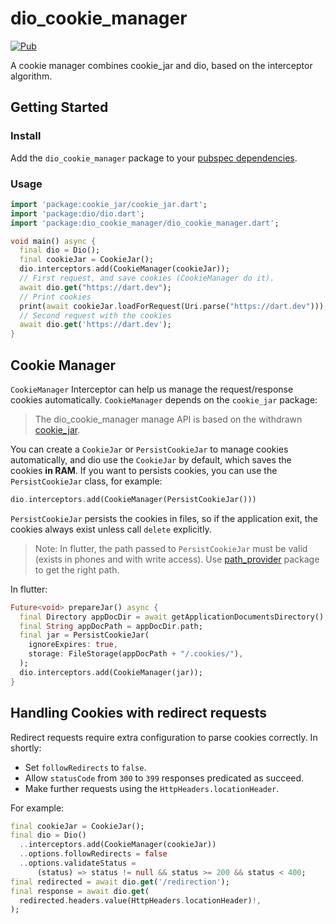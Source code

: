 # dio_cookie_manager

[![Pub](https://img.shields.io/pub/v/dio_cookie_manager.svg)](https://pub.dev/packages/dio_cookie_manager)

A cookie manager combines cookie_jar and dio, based on the interceptor algorithm.

## Getting Started

### Install

Add the `dio_cookie_manager` package to your [pubspec dependencies](https://pub.dev/packages/dio_cookie_manager/install).

### Usage

```dart
import 'package:cookie_jar/cookie_jar.dart';
import 'package:dio/dio.dart';
import 'package:dio_cookie_manager/dio_cookie_manager.dart';

void main() async {
  final dio = Dio();
  final cookieJar = CookieJar();
  dio.interceptors.add(CookieManager(cookieJar));
  // First request, and save cookies (CookieManager do it).
  await dio.get("https://dart.dev");
  // Print cookies
  print(await cookieJar.loadForRequest(Uri.parse("https://dart.dev")));
  // Second request with the cookies
  await dio.get('https://dart.dev');
}
```

## Cookie Manager

`CookieManager` Interceptor can help us manage the request/response cookies automatically.
`CookieManager` depends on the `cookie_jar` package:

> The dio_cookie_manager manage API is based on the withdrawn
> [cookie_jar](https://github.com/flutterchina/cookie_jar).

You can create a `CookieJar` or `PersistCookieJar` to manage cookies automatically,
and dio use the `CookieJar` by default, which saves the cookies **in RAM**.
If you want to persists cookies, you can use the `PersistCookieJar` class, for example:

```dart
dio.interceptors.add(CookieManager(PersistCookieJar()))
```

`PersistCookieJar` persists the cookies in files,
so if the application exit, the cookies always exist unless call `delete` explicitly.

> Note: In flutter, the path passed to `PersistCookieJar` must be valid (exists in phones and with write access).
> Use [path_provider](https://pub.dev/packages/path_provider) package to get the right path.

In flutter:

```dart
Future<void> prepareJar() async {
  final Directory appDocDir = await getApplicationDocumentsDirectory();
  final String appDocPath = appDocDir.path;
  final jar = PersistCookieJar(
    ignoreExpires: true,
    storage: FileStorage(appDocPath + "/.cookies/"),
  );
  dio.interceptors.add(CookieManager(jar));
}
```

## Handling Cookies with redirect requests

Redirect requests require extra configuration to parse cookies correctly.
In shortly:
- Set `followRedirects` to `false`.
- Allow `statusCode` from `300` to `399` responses predicated as succeed.
- Make further requests using the `HttpHeaders.locationHeader`.

For example:
```dart
final cookieJar = CookieJar();
final dio = Dio()
  ..interceptors.add(CookieManager(cookieJar))
  ..options.followRedirects = false
  ..options.validateStatus =
      (status) => status != null && status >= 200 && status < 400;
final redirected = await dio.get('/redirection');
final response = await dio.get(
  redirected.headers.value(HttpHeaders.locationHeader)!,
);
```
